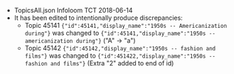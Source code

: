 * TopicsAll.json Infoloom TCT 2018-06-14
* It has been edited to intentionally produce discrepancies:
    * Topic 45141 `{"id":45141,"display_name":"1950s -- Americanization during"}` was changed
        to `{"id":45141,"display_name":"1950s -- americanization during"}`
        ("A" -> "a")
    * Topic 45142 `{"id":45142,"display_name":"1950s -- fashion and films"}` was changed
        to `{"id":451422,"display_name":"1950s -- fashion and films"}`
        (Extra "2" added to end of id)

